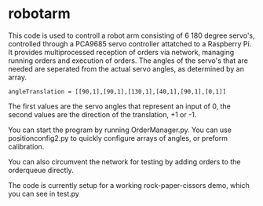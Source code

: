 # robotarm
This code is used to controll a robot arm consisting of 6 180 degree servo's, controlled through a PCA9685 servo controller attatched to a Raspberry Pi.
It provides multiprocessed reception of orders via network, managing running orders and execution of orders.
The angles of the servo's that are needed are seperated from the actual servo angles, as determined by an array.

```angleTranslation = [[90,1],[90,1],[130,1],[40,1],[90,1],[0,1]]```

The first values are the servo angles that represent an input of 0, the second values are the direction of the translation, +1 or -1.

You can start the program by running OrderManager.py. You can use positionconfig2.py to quickly configure arrays of angles, or preform calibration.

You can also circumvent the network for testing by adding orders to the orderqueue directly.

The code is currently setup for a working rock-paper-cissors demo, which you can see in test.py
